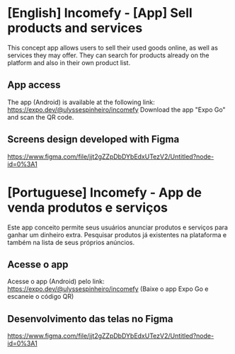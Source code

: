 # [English] Incomefy - [App] Sell products and services

This concept app allows users to sell their used goods online, as well as services they may offer. They can search for products already on the platform and also in their own product list.

## App access
The app (Android) is available at the following link:
https://expo.dev/@ulyssespinheiro/incomefy 
Download the app "Expo Go" and scan the QR code.

## Screens design developed with Figma
https://www.figma.com/file/jjt2gZZpDbDYbEdxUTezV2/Untitled?node-id=0%3A1

# [Portuguese] Incomefy - App de venda produtos e serviços

Este app conceito permite seus usuários anunciar produtos e serviços para ganhar um dinheiro extra. Pesquisar produtos já existentes na plataforma e também na lista de seus próprios anúncios.

## Acesse o app
Acesse o app (Android) pelo link:
https://expo.dev/@ulyssespinheiro/incomefy 
(Baixe o app Expo Go e escaneie o código QR)

## Desenvolvimento das telas no Figma
https://www.figma.com/file/jjt2gZZpDbDYbEdxUTezV2/Untitled?node-id=0%3A1
